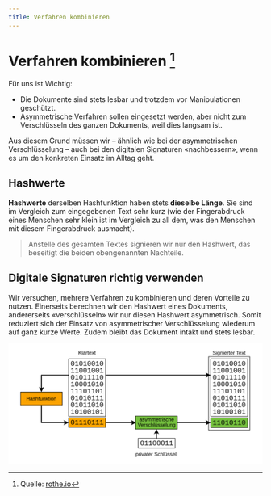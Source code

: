 ```yaml
---
title: Verfahren kombinieren
---
```


# Verfahren kombinieren [^1]

Für uns ist Wichtig:
- Die Dokumente sind stets lesbar und trotzdem vor Manipulationen geschützt.
- Asymmetrische Verfahren sollen eingesetzt werden, aber nicht zum Verschlüsseln des ganzen Dokuments, weil dies langsam ist.

Aus diesem Grund müssen wir – ähnlich wie bei der asymmetrischen Verschlüsselung – auch bei den digitalen Signaturen «nachbessern», wenn es um den konkreten Einsatz im Alltag geht.

## Hashwerte
**Hashwerte** derselben Hashfunktion haben stets **dieselbe Länge**. Sie sind im Vergleich zum eingegebenen Text sehr kurz (wie der Fingerabdruck eines Menschen sehr klein ist im Vergleich zu all dem, was den Menschen mit diesem Fingerabdruck ausmacht).

> Anstelle des gesamten Textes signieren wir nur den Hashwert, das beseitigt die beiden obengenannten Nachteile.

## Digitale Signaturen richtig verwenden
Wir versuchen, mehrere Verfahren zu kombinieren und deren Vorteile zu nutzen. Einerseits berechnen wir den Hashwert eines Dokuments, andererseits «verschlüsseln» wir nur diesen Hashwert asymmetrisch. Somit reduziert sich der Einsatz von asymmetrischer Verschlüsselung wiederum auf ganz kurze Werte. Zudem bleibt das Dokument intakt und stets lesbar.


![Digitale Signatur: Hashwert und asymmetrische Verschlüsselung](images/hash-asymm-signature-binary.svg)



[^1]: Quelle: [rothe.io](https://rothe.io/?b=crypto&p=559733)
